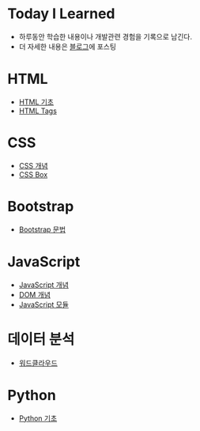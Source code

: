 # Today I Learned
- 하루동안 학습한 내용이나 개발관련 경험을 기록으로 남긴다. 
- 더 자세한 내용은 [블로그](https://velog.io/@gnuyhaa/posts)에 포스팅

# HTML
- [HTML 기초](./HTML/HTML_기초.md)
- [HTML Tags](./HTML/HTML%20Tags%20구분%20기준.md)

# CSS
- [CSS 개념](./CSS/CSS개념.md)
- [CSS Box](./CSS/CSSBox.md)

# Bootstrap
- [Bootstrap 문법](./Bootstrap/Bootstrap.md)

# JavaScript
- [JavaScript 개념](./javascript/javascript.md)
- [DOM 개념](./javascript/DOM.md)
- [JavaScript 모듈](./javascript/모듈.md)

# 데이터 분석
- [워드클라우드](./데이터분석/워드클라우드.md)

# Python
- [Python 기초](./Python/Python_기초.md)
